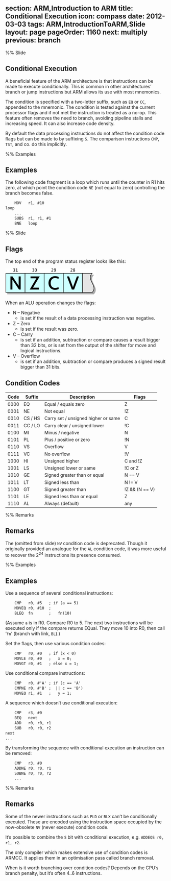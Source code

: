 section: ARM,Introduction to ARM
title: Conditional Execution
icon: compass
date: 2012-03-03
tags: ARM,IntroductionToARM,Slide
layout: page
pageOrder: 1160
next: multiply
previous: branch
----

%% Slide
  
## Conditional Execution

A beneficial feature of the ARM architecture is that instructions can be made to execute conditionally. This is common in other architectures’ branch or jump instructions but ARM allows its use with most mnemonics.

The condition is specified with a two-letter suffix, such as `EQ` or `CC`, appended to the mnemonic. The condition is tested against the current processor flags and if not met the instruction is treated as a no-op. This feature often removes the need to branch, avoiding pipeline stalls and increasing speed. It can also increase code density.

By default the data processing instructions do not affect the condition code flags but can be made to by suffixing `S`. The comparison instructions `CMP`, `TST`, and co. do this implicitly.

%% Examples
  
## Examples

The following code fragment is a loop which runs until the counter in R1 hits zero, at which point the condition code `NE` (not equal to zero) controlling the branch becomes false.

``` arm
	MOV   r1, #10
loop
	...
	SUBS  r1, r1, #1
	BNE   loop
```
  

%% Slide
  
## Flags

The top end of the program status register looks like this:

![Flags diagram showing N, Z, C and V flag bits.](img/dia/nzcv.png)

When an ALU operation changes the flags:

* N – Negative
  * is set if the result of a data processing instruction was negative.
* Z – Zero
  * is set if the result was zero.
* C – Carry
  * is set if an addition, subtraction or compare causes a result bigger than 32 bits, or is set from the output of the shifter for move and logical instructions.
* V – Overflow
  * is set if an addition, subtraction or compare produces a signed result bigger than 31 bits.

## Condition Codes

Code | Suffix  | Description                         | Flags
-----|---------|-------------------------------------|-------
0000 | EQ      | Equal / equals zero                 | Z
0001 | NE      | Not equal                           | !Z
0010 | CS / HS | Carry set / unsigned higher or same | C
0011 | CC / LO | Carry clear / unsigned lower        | !C
0100 | MI      | Minus / negative                    | N
0101 | PL      | Plus / positive or zero             | !N
0110 | VS      | Overflow                            | V
0111 | VC      | No overflow                         | !V
1000 | HI      | Unsigned higher                     | C and !Z
1001 | LS      | Unsigned lower or same              | !C or Z
1010 | GE      | Signed greater than or equal        | N == V
1011 | LT      | Signed less than                    | N != V
1100 | GT      | Signed greater than                 | !Z && (N == V)
1101 | LE      | Signed less than or equal           | Z || (N != V)
1110 | AL      | Always (default)                    | any
  
%% Remarks
  
## Remarks

The (omitted from slide) `NV` condition code is deprecated. Though it originally provided an analogue for the `AL` condition code, it was more useful to recover the 2<sup>24</sup> instructions its presence consumed.

%% Examples
  
## Examples

Use a sequence of several conditional instructions:

``` arm
    CMP   r0, #5   ; if (a == 5)
    MOVEQ r0, #10  ;
    BLEQ  fn       ;   fn(10)
```

(Assume `a` is in R0. Compare R0 to 5. The next two instructions will be
executed only if the compare returns EQual. They move 10 into R0, then call
‘`fn`’ (branch with link, `BL`).)

Set the flags, then use various condition codes:

``` arm
    CMP   r0, #0   ; if (x < 0)
    MOVLE r0, #0   ;   x = 0;
    MOVGT r0, #1   ; else x = 1;
```

Use conditional compare instructions:

``` arm
    CMP   r0, #'A' ; if (c == 'A'
    CMPNE r0, #'B' ;  || c == 'B')
    MOVEQ r1, #1   ;   y = 1;
```

A sequence which doesn’t use conditional execution:

``` arm
    CMP   r3, #0
    BEQ   next
    ADD   r0, r0, r1
    SUB   r0, r0, r2
next
...
```

By transforming the sequence with conditional execution an instruction can be
removed:

``` arm
    CMP   r3, #0
    ADDNE r0, r0, r1
    SUBNE r0, r0, r2
    ...
```

%% Remarks
  
## Remarks

Some of the newer instructions such as `PLD` or `BLX` can’t be conditionally executed. These are encoded using the instruction space occupied by the now-obsolete `NV` (never execute) condition code.

It’s possible to combine the `S` bit with conditional execution, e.g. `ADDEQS r0, r1, r2`.

The only compiler which makes extensive use of condition codes is ARMCC. It applies them in an optimisation pass called branch removal.

When is it worth branching over condition codes? Depends on the CPU’s branch penalty, but it’s often 4..6 instructions.

